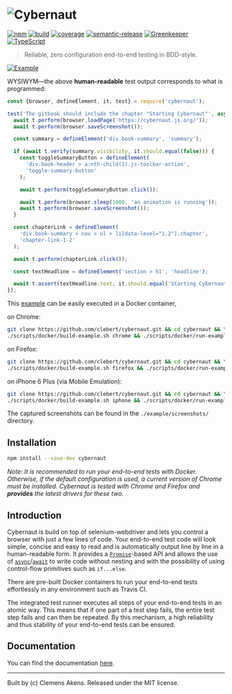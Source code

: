 # ![Cybernaut][logo-svg]

[![npm][npm-cybernaut-badge]][npm-cybernaut]
[![build][travis-ci-badge]][travis-ci]
[![coverage][coveralls-badge]][coveralls]
[![semantic-release][semantic-release-badge]][semantic-release]
[![Greenkeeper][greenkeeper-badge]][greenkeeper]
[![TypeScript][typescript-badge]][typescript]

> Reliable, zero configuration end-to-end testing in BDD-style.

[![Example][example-png]][example-png]

WYSIWYM—the above **human-readable** test output corresponds to what is programmed:

```js
const {browser, defineElement, it, test} = require('cybernaut');

test('The gitbook should include the chapter "Starting Cybernaut"', async t => {
  await t.perform(browser.loadPage('https://cybernaut.js.org/'));
  await t.perform(browser.saveScreenshot());

  const summary = defineElement('div.book-summary', 'summary');

  if (await t.verify(summary.visibility, it.should.equal(false))) {
    const toggleSummaryButton = defineElement(
      'div.book-header > a:nth-child(1).js-toolbar-action',
      'toggle-summary-button'
    );

    await t.perform(toggleSummaryButton.click());

    await t.perform(browser.sleep(1000, 'an animation is running'));
    await t.perform(browser.saveScreenshot());
  }

  const chapterLink = defineElement(
    'div.book-summary > nav > ul > li[data-level="1.2"].chapter',
    'chapter-link-1-2'
  );

  await t.perform(chapterLink.click());

  const textHeadline = defineElement('section > h1', 'headline');

  await t.assert(textHeadline.text, it.should.equal('Starting Cybernaut'));
});
```

This [example][example] can be easily executed in a Docker container,

on Chrome:

```sh
git clone https://github.com/clebert/cybernaut.git && cd cybernaut && \
./scripts/docker/build-example.sh chrome && ./scripts/docker/run-example.sh chrome
```

on Firefox:

```sh
git clone https://github.com/clebert/cybernaut.git && cd cybernaut && \
./scripts/docker/build-example.sh firefox && ./scripts/docker/run-example.sh firefox
```

on iPhone 6 Plus (via Mobile Emulation):

```sh
git clone https://github.com/clebert/cybernaut.git && cd cybernaut && \
./scripts/docker/build-example.sh iphone && ./scripts/docker/run-example.sh iphone
```

The captured screenshots can be found in the `./example/screenshots/` directory.

## Installation

```sh
npm install --save-dev cybernaut
```

*Note: It is recommended to run your end-to-end tests with Docker.
Otherwise, if the default configuration is used, a current version of Chrome must be installed.
Cybernaut is tested with Chrome and Firefox and **provides** the latest drivers for these two.*

## Introduction

Cybernaut is build on top of selenium-webdriver and lets you control a browser with just a few lines of code.
Your end-to-end test code will look simple, concise and easy to read and is automatically output line by line in a human-readable form.
It provides a [`Promise`][mdn-promise]-based API and allows the use of [`async`][mdn-async]/[`await`][mdn-await] to write code without nesting and with the possibility of using control-flow primitives such as `if...else`.

There are pre-built Docker containers to run your end-to-end tests effortlessly in any environment such as Travis CI.

The integrated test runner executes all steps of your end-to-end tests in an atomic way.
This means that if one part of a test step fails, the entire test step fails and can then be repeated.
By this mechanism, a high reliability and thus stability of your end-to-end tests can be ensured.

## Documentation

You can find the documentation [here][homepage].

---
Built by (c) Clemens Akens. Released under the MIT license.

[coveralls]: https://coveralls.io/github/clebert/cybernaut?branch=master
[coveralls-badge]: https://coveralls.io/repos/github/clebert/cybernaut/badge.svg?branch=master
[example]: https://github.com/clebert/cybernaut/tree/master/example
[example-png]: https://clebert.github.io/cybernaut/images/example.png
[greenkeeper]: https://greenkeeper.io/
[greenkeeper-badge]: https://badges.greenkeeper.io/clebert/cybernaut.svg
[homepage]: https://cybernaut.js.org/
[logo-svg]: https://clebert.github.io/cybernaut/images/logo.svg
[mdn-async]: https://developer.mozilla.org/en-US/docs/Web/JavaScript/Reference/Statements/async_function
[mdn-await]: https://developer.mozilla.org/en-US/docs/Web/JavaScript/Reference/Operators/await
[mdn-promise]: https://developer.mozilla.org/en-US/docs/Web/JavaScript/Reference/Global_Objects/Promise
[npm-cybernaut]: https://www.npmjs.com/package/cybernaut
[npm-cybernaut-badge]: https://img.shields.io/npm/v/cybernaut.svg?maxAge=3600
[semantic-release]: https://github.com/semantic-release/semantic-release
[semantic-release-badge]: https://img.shields.io/badge/%20%20%F0%9F%93%A6%F0%9F%9A%80-semantic--release-e10079.svg
[travis-ci]: https://travis-ci.org/clebert/cybernaut
[travis-ci-badge]: https://travis-ci.org/clebert/cybernaut.svg?branch=master
[typescript]: http://www.typescriptlang.org/
[typescript-badge]: https://img.shields.io/badge/TypeScript-friendly-blue.svg
